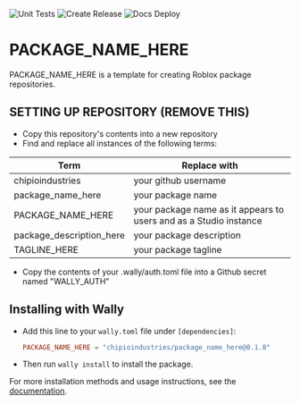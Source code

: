 ![Unit Tests](https://github.com/chipioindustries/package_name_here/actions/workflows/ci.yml/badge.svg)
![Create Release](https://github.com/chipioindustries/package_name_here/actions/workflows/release.yml/badge.svg)
![Docs Deploy](https://github.com/chipioindustries/package_name_here/actions/workflows/docs-deploy.yml/badge.svg)

# PACKAGE_NAME_HERE

PACKAGE_NAME_HERE is a template for creating Roblox package repositories.

## SETTING UP REPOSITORY (REMOVE THIS)

* Copy this repository's contents into a new repository
* Find and replace all instances of the following terms:

|Term|Replace with|
|-|-|
|chipioindustries|your github username|
|package_name_here|your package name|
|PACKAGE_NAME_HERE|your package name as it appears to users and as a Studio instance|
|package_description_here|your package description|
|TAGLINE_HERE|your package tagline|

* Copy the contents of your .wally/auth.toml file into a Github secret named "WALLY_AUTH"

## Installing with Wally

* Add this line to your `wally.toml` file under `[dependencies]`:

	```toml
	PACKAGE_NAME_HERE = "chipioindustries/package_name_here@0.1.0"
	```

* Then run `wally install` to install the package.

For more installation methods and usage instructions, see the [documentation](https://chipioindustries.github.io/package_name_here).
